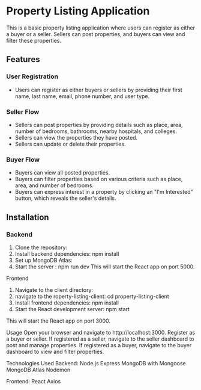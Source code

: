 # Property Listing Application

This is a basic property listing application where users can register as either a buyer or a seller. Sellers can post properties, and buyers can view and filter these properties.


## Features

### User Registration

- Users can register as either buyers or sellers by providing their first name, last name, email, phone number, and user type.

### Seller Flow

- Sellers can post properties by providing details such as place, area, number of bedrooms, bathrooms, nearby hospitals, and colleges.
- Sellers can view the properties they have posted.
- Sellers can update or delete their properties.

### Buyer Flow

- Buyers can view all posted properties.
- Buyers can filter properties based on various criteria such as place, area, and number of bedrooms.
- Buyers can express interest in a property by clicking an "I'm Interested" button, which reveals the seller's details.

## Installation

### Backend

1. Clone the repository:
2. Install backend dependencies: npm install
3. Set up MongoDB Atlas:
4. Start the server : npm run dev
This will start the React app on port 5000.

Frontend
1. Navigate to the client directory:
2. navigate to the roperty-listing-client: cd property-listing-client
3. Install frontend dependencies: npm install
4. Start the React development server: npm start

This will start the React app on port 3000.

Usage
Open your browser and navigate to http://localhost:3000.
Register as a buyer or seller.
If registered as a seller, navigate to the seller dashboard to post and manage properties.
If registered as a buyer, navigate to the buyer dashboard to view and filter properties.

Technologies Used
Backend:
Node.js
Express
MongoDB with Mongoose
MongoDB Atlas
Nodemon

Frontend:
React
Axios
